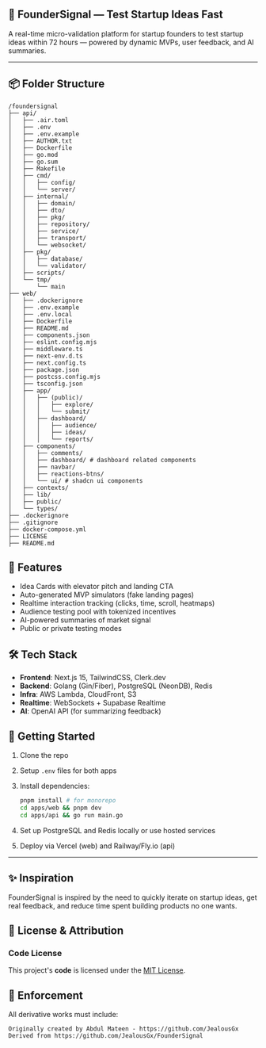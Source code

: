 ## 🧠 FounderSignal — Test Startup Ideas Fast

A real-time micro-validation platform for startup founders to test startup ideas within 72 hours — powered by dynamic MVPs, user feedback, and AI summaries.

---

## 📦 Folder Structure

```
/foundersignal
├── api/
│   ├── .air.toml
│   ├── .env
│   ├── .env.example
│   ├── AUTHOR.txt
│   ├── Dockerfile
│   ├── go.mod
│   ├── go.sum
│   ├── Makefile
│   ├── cmd/
│   │   ├── config/
│   │   └── server/
│   ├── internal/
│   │   ├── domain/
│   │   ├── dto/
│   │   ├── pkg/
│   │   ├── repository/
│   │   ├── service/
│   │   ├── transport/
│   │   └── websocket/
│   ├── pkg/
│   │   ├── database/
│   │   └── validator/
│   ├── scripts/
│   └── tmp/
│       └── main
├── web/
│   ├── .dockerignore
│   ├── .env.example
│   ├── .env.local
│   ├── Dockerfile
│   ├── README.md
│   ├── components.json
│   ├── eslint.config.mjs
│   ├── middleware.ts
│   ├── next-env.d.ts
│   ├── next.config.ts
│   ├── package.json
│   ├── postcss.config.mjs
│   ├── tsconfig.json
│   ├── app/
│   │   ├── (public)/
│   │   │   ├── explore/
│   │   │   └── submit/
│   │   ├── dashboard/
│   │   │   ├── audience/
│   │   │   ├── ideas/
│   │   │   └── reports/
│   ├── components/
│   │   ├── comments/
│   │   ├── dashboard/ # dashboard related components
│   │   ├── navbar/
│   │   ├── reactions-btns/
│   │   └── ui/ # shadcn ui components
│   ├── contexts/
│   ├── lib/
│   ├── public/
│   └── types/
├── .dockerignore
├── .gitignore
├── docker-compose.yml
├── LICENSE
├── README.md
```

## 🚀 Features

- Idea Cards with elevator pitch and landing CTA
- Auto-generated MVP simulators (fake landing pages)
- Realtime interaction tracking (clicks, time, scroll, heatmaps)
- Audience testing pool with tokenized incentives
- AI-powered summaries of market signal
- Public or private testing modes

## 🛠️ Tech Stack

- **Frontend**: Next.js 15, TailwindCSS, Clerk.dev
- **Backend**: Golang (Gin/Fiber), PostgreSQL (NeonDB), Redis
- **Infra**: AWS Lambda, CloudFront, S3
- **Realtime**: WebSockets + Supabase Realtime
- **AI**: OpenAI API (for summarizing feedback)

## 🧪 Getting Started

1. Clone the repo
2. Setup `.env` files for both apps
3. Install dependencies:

   ```bash
   pnpm install # for monorepo
   cd apps/web && pnpm dev
   cd apps/api && go run main.go
   ```

4. Set up PostgreSQL and Redis locally or use hosted services
5. Deploy via Vercel (web) and Railway/Fly.io (api)

---

## ✨ Inspiration

FounderSignal is inspired by the need to quickly iterate on startup ideas, get real feedback, and reduce time spent building products no one wants.

## 📜 License & Attribution

### Code License

This project's **code** is licensed under the [MIT License](LICENSE).

## 🔏 Enforcement

All derivative works must include:

```text
Originally created by Abdul Mateen - https://github.com/JealousGx
Derived from https://github.com/JealousGx/FounderSignal
```
